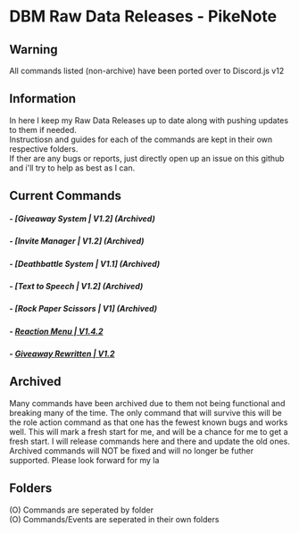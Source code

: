# DBM Raw Data Releases - PikeNote
  
## Warning
All commands listed (non-archive) have been ported over to Discord.js v12  
  
## Information
In here I keep my Raw Data Releases up to date along with pushing updates to them if needed.  
Instructiosn and guides for each of the commands are kept in their own respective folders.  
If ther are any bugs or reports, just directly open up an issue on this github and i'll try to help as best as I can.  

## Current Commands
  
#####  - [Giveaway System | V1.2] (Archived)  
#####  - [Invite Manager | V1.2] (Archived)  
#####  - [Deathbattle System | V1.1] (Archived)  
#####  - [Text to Speech | V1.2] (Archived)  
#####  - [Rock Paper Scissors | V1] (Archived)
#####  - [Reaction Menu | V1.4.2](https://github.com/ItzPike/DBM-Rawdata-Releases/tree/master/Role%20Reaction%20Menu)
#####  - [Giveaway Rewritten | V1.2](https://github.com/ItzPike/DBM-Rawdata-Releases/tree/master/Giveaway%20Rewritten)

## Archived
Many commands have been archived due to them not being functional and breaking many of the time.
The only command that will survive this will be the role action command as that one has the fewest known bugs and works well.
This will mark a fresh start for me, and will be a chance for me to get a fresh start.
I will release commands here and there and update the old ones.
Archived commands will NOT be fixed and will no longer be futher supported.
Please look forward for my la

## Folders
(O) Commands are seperated by folder  
(O) Commands/Events are seperated in their own folders  


